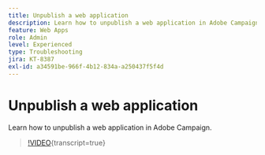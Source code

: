 ```yaml
---
title: Unpublish a web application
description: Learn how to unpublish a web application in Adobe Campaign.
feature: Web Apps
role: Admin
level: Experienced
type: Troubleshooting
jira: KT-8387
exl-id: a34591be-966f-4b12-834a-a250437f5f4d
---
```

# Unpublish a web application

Learn how to unpublish a web application in Adobe Campaign.

>[!VIDEO](https://video.tv.adobe.com/v/335892?quality=12&learn=on){transcript=true}
